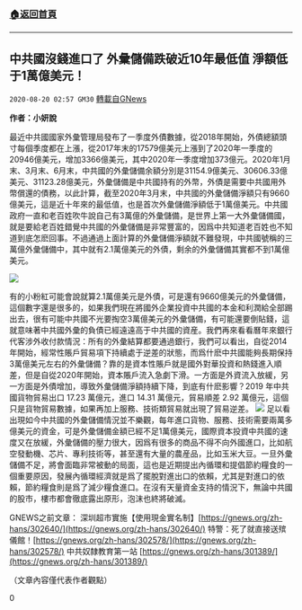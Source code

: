 ###  [:house:返回首頁](https://github.com/ourhimalayas/txt)
---

## 中共國沒錢進口了 外彙儲備跌破近10年最低值 淨額低于1萬億美元！
`2020-08-20 02:57 GM30` [轉載自GNews](https://gnews.org/zh-hant/304432/)

**作者：小妍說**

最近中共國國家外彙管理局發布了一季度外債數據，從2018年開始，外債總額頭寸每個季度都在上漲，從2017年末的17579億美元上漲到了2020年一季度的20946億美元，增加3366億美元，其中2020年一季度增加373億元。2020年1月末、3月末、6月末，中共國的外彙儲備余額分別是31154.9億美元、30606.33億美元、31123.28億美元，外彙儲備是中共國持有的外幣，外債是需要中共國用外幣償還的債務，以此計算，截至2020年3月末，中共國的外彙儲備淨額只有9660億美元，這是近十年來的最低值，也是首次外彙儲備淨額低于1萬億美元。中共國政府一直和老百姓吹牛說自己有3萬億的外彙儲備，是世界上第一大外彙儲備國，就是要給老百姓錯覺中共國的外彙儲備是非常豐富的，因爲中共知道老百姓也不知道到底怎麽回事。不過通過上面計算的外彙儲備淨額就不難發現，中共國號稱的三萬億外彙儲備中，其中就有2.1萬億美元的外債，剩余的外彙儲備其實都不到1萬億美元。

![](https://s3.amazonaws.com/gnews-media-offload/wp-content/uploads/2020/08/20024922/%E5%9B%BE%E7%89%871-70.jpg)

有的小粉紅可能會說就算2.1萬億美元是外債，可是還有9660億美元的外彙儲備，這個數字還是很多的，如果我們現在將國外企業投資中共國的本金和利潤給全部踢出去，很有可能中共國不光要掏空3萬億美元的外彙儲備，有可能還要倒貼錢，這就意味著中共國外彙的負債已經遠遠高于中共國的資産。我們再來看看曆年來銀行代客涉外收付款情況：所有的外彙結算都要通過銀行，我們可以看出，自從2014年開始，經常性賬戶貿易項下持續處于逆差的狀態，而爲什麽中共國能夠長期保持3萬億美元左右的外彙儲備？靠的是資本性賬戶就是國外對華投資和熱錢進入順差，但是自從2020年開始，資本賬戶流入急劇下滑。一方面是外資流入放緩，另一方面是外債增加，導致外彙儲備淨額持續下降，到底有什麽影響？2019 年中共國貨物貿易出口 17.23 萬億元，進口 14.31 萬億元，貿易順差 2.92 萬億元，這個只是貨物貿易數據，如果再加上服務、技術類貿易就出現了貿易逆差。
![](https://s3.amazonaws.com/gnews-media-offload/wp-content/uploads/2020/08/20025012/%E5%9B%BE%E7%89%872-73.jpg)
足以看出現如今中共國的外彙儲備情況並不樂觀，每年進口貨物、服務、技術需要兩萬多億美元的資金，可是外彙儲備金額已經不足1萬億美元，國際資本投資中共國的速度又在放緩，外彙儲備的壓力很大，因爲有很多的商品不得不向外國進口，比如航空發動機、芯片、專利技術等，甚至還有大量的農産品，比如玉米大豆。一旦外彙儲備不足，將會面臨非常被動的局面，這也是近期提出內循環和提倡節約糧食的一個重要原因，發展內循環經濟就是爲了擺脫對進出口的依賴，尤其是對進口的依賴，節約糧食則是爲了減少糧食進口。在沒有天量資金支持的情況下，無論中共國的股市，樓市都會徹底露出原形，泡沫也終將破滅。

GNEWS之前文章：
深圳超市實施【使用現金實名制】[https://gnews.org/zh-hans/302640/](https://gnews.org/zh-hans/302640/)
特警：死了就直接送殡儀館！[https://gnews.org/zh-hans/302578/](https://gnews.org/zh-hans/302578/)
中共奴隸教育第一站 [https://gnews.org/zh-hans/301389/](https://gnews.org/zh-hans/301389/)

（文章內容僅代表作者觀點）

0
